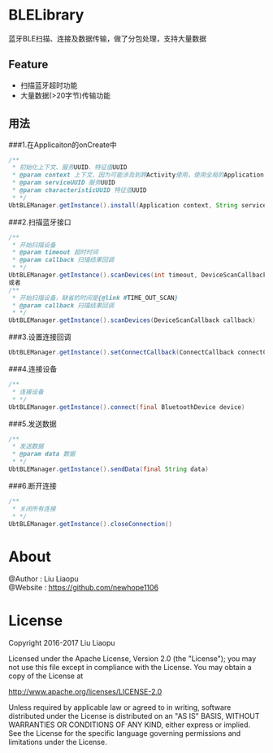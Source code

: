 # BLELibrary
蓝牙BLE扫描、连接及数据传输，做了分包处理，支持大量数据
<br>
## Feature
- 扫描蓝牙超时功能
- 大量数据(>20字节)传输功能

## 用法
###1.在Applicaiton的onCreate中
```java
/**
 * 初始化上下文、服务UUID、特征值UUID
 * @param context 上下文，因为可能涉及到跨Activity使用，使用全局的Application，可以在Application中初始化
 * @param serviceUUID 服务UUID
 * @param characteristicUUID 特征值UUID
 * */
UbtBLEManager.getInstance().install(Application context, String serviceUUID, String characteristicUUID);
```

###2.扫描蓝牙接口
```java
/**
 * 开始扫描设备
 * @param timeout 超时时间
 * @param callback 扫描结果回调
 * */
UbtBLEManager.getInstance().scanDevices(int timeout, DeviceScanCallback callback)
或者
/**
 * 开始扫描设备，缺省的时间是{@link #TIME_OUT_SCAN}
 * @param callback 扫描结果回调
 * */
UbtBLEManager.getInstance().scanDevices(DeviceScanCallback callback)
```

###3.设置连接回调
```java
UbtBLEManager.getInstance().setConnectCallback(ConnectCallback connectCallback)
```

###4.连接设备
```java
/**
 * 连接设备
 * */
UbtBLEManager.getInstance().connect(final BluetoothDevice device)
```

###5.发送数据
```java
/**
 * 发送数据
 * @param data 数据
 * */
UbtBLEManager.getInstance().sendData(final String data)
```

###6.断开连接
```java
/**
 * 关闭所有连接
 * */
UbtBLEManager.getInstance().closeConnection()
```

# About
@Author : Liu Liaopu </br>
@Website : https://github.com/newhope1106

# License
Copyright 2016-2017 Liu Liaopu

Licensed under the Apache License, Version 2.0 (the "License"); you may not use this file except in compliance with the License. You may obtain a copy of the License at

http://www.apache.org/licenses/LICENSE-2.0

Unless required by applicable law or agreed to in writing, software distributed under the License is distributed on an "AS IS" BASIS, WITHOUT WARRANTIES OR CONDITIONS OF ANY KIND, either express or implied. See the License for the specific language governing permissions and limitations under the License.   
